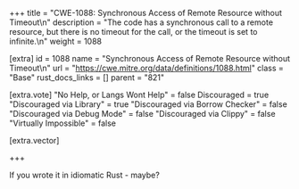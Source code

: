 +++
title = "CWE-1088: Synchronous Access of Remote Resource without Timeout\n"
description = "The code has a synchronous call to a remote resource, but there is no timeout for the call, or the timeout is set to infinite.\n"
weight = 1088

[extra]
id = 1088
name = "Synchronous Access of Remote Resource without Timeout\n"
url = "https://cwe.mitre.org/data/definitions/1088.html"
class = "Base"
rust_docs_links = []
parent = "821"

[extra.vote]
"No Help, or Langs Wont Help" = false
Discouraged = true
"Discouraged via Library" = true
"Discouraged via Borrow Checker" = false
"Discouraged via Debug Mode" = false
"Discouraged via Clippy" = false
"Virtually Impossible" = false

[extra.vector]

+++

If you wrote it in idiomatic Rust - maybe?